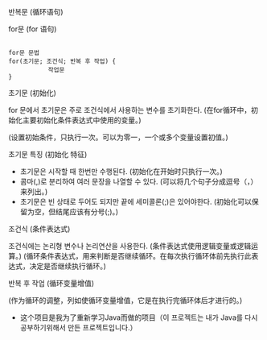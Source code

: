 반복문 (循环语句)

for문 (for 语句)
<pre><code>
for문 문법
for(초기문; 조건식; 반복 후 작업) {
           작업문
}
</pre></code>

초기문 (初始化)

for 문에서 초기문은 주로 조건식에서 사용하는 변수를 초기화한다. (在for循环中，初始化主要初始化条件表达式中使用的变量。)

(设置初始条件，只执行一次。可以为零一，一个或多个变量设置初值。)

초기문 특징 (初始化 特征)

- 초기문은 시작할 때 한번만 수행된다. (初始化在开始时只执行一次。)
- 콤마(,)로 분리하여 여러 문장을 나열할 수 있다. (可以将几个句子分成逗号（，）来列出。)
- 초기문은 빈 상태로 두어도 되지만 끝에 세미콜론(;)은 있어야한다. (初始化可以保留为空，但结尾应该有分号(;)。)

조건식 (条件表达式)

조건식에는 논리형 변수나 논리연산을 사용한다. (条件表达式使用逻辑变量或逻辑运算。)
(循环条件表达式，用来判断是否继续循环。在每次执行循环体前先执行此表达式，决定是否继续执行循环。)

반복 후 작업 (循环变量增值)

(作为循环的调整，列如使循环变量增值，它是在执行完循环体后才进行的。)



- 这个项目是我为了重新学习Java而做的项目（이 프로젝트는 내가 Java를 다시 공부하기위해서 만든 프로젝트입니다.）
